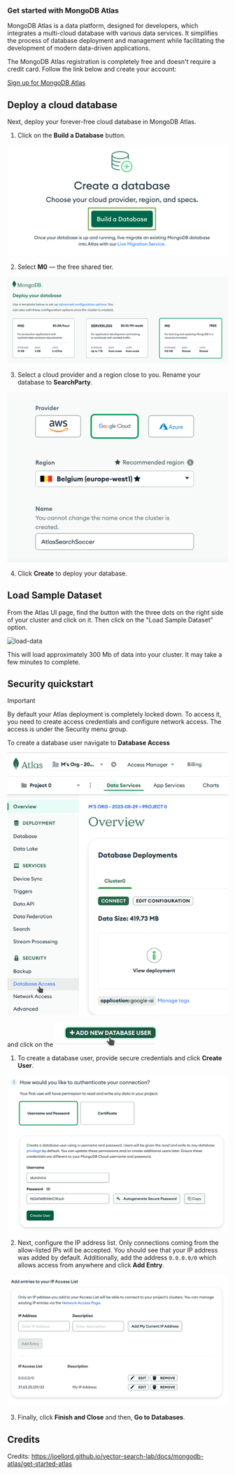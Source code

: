 
### Get started with MongoDB Atlas
MongoDB Atlas is a data platform, designed for developers, which integrates a multi-cloud database with various data services. It simplifies the process of database deployment and management while facilitating the development of modern data-driven applications.

The MongoDB Atlas registration is completely free and doesn't require a credit card. Follow the link below and create your account:

[Sign up for MongoDB Atlas](https://www.mongodb.com/atlas/database)

## Deploy a cloud database

Next, deploy your forever-free cloud database in MongoDB Atlas.

1. Click on the **Build a Database** button.

![Mongo-Atlas-createdb.png](Mongo-Atlas-createdb.png)

2. Select **M0** — the free shared tier.

![Mongo-Atlas-select-database-type.png](Mongo-Atlas-select-database-type.png)

3. Select a cloud provider and a region close to you. Rename your database to **SearchParty**.

![Mongo-Atlass-select-cloud-provider-region-name.png](Mongo-Atlass-select-cloud-provider-region-name.png)

4. Click **Create** to deploy your database.
## Load Sample Dataset

From the Atlas UI page, find the button with the three dots on the right side of your cluster and click on it. Then click on the "Load Sample Dataset" option.

![load-data](https://joellord.github.io/vector-search-lab/img/chapter-1-mongodb-atlas/load-sample-data.png)
  
This will load approximately 300 Mb of data into your cluster. It may take a few minutes to complete.



## Security quickstart

> [!IMPORTANT]  
>By default your Atlas deployment is completely locked down. To access it, you need to create access credentials and configure network access.
The access is under the Security menu group.
 

 
To create a database user navigate to **Database Access** 

![Mongo-Atlas-navmenu.png](Mongo-Atlas-navmenu.png)

and click on the ![Mongo-Atlas-add-user-button.png](Mongo-Atlas-add-user-button.png)
1. To create a database user, provide secure credentials and click **Create User**.

![Mongo-Atlas-create-user.png](Mongo-Atlas-create-user.png)

 2. Next, configure the IP address list. Only connections coming from the allow-listed IPs will be accepted. You should see that your IP address was added by default.  Additionally, add the address `0.0.0.0/0` which allows access from anywhere and click **Add Entry**.

![Mongo-Atlas-networkIP.png](Mongo-Atlas-networkIP.png)

3. Finally, click **Finish and Close** and then, **Go to Databases**.

## Credits
Credits: https://joellord.github.io/vector-search-lab/docs/mongodb-atlas/get-started-atlas